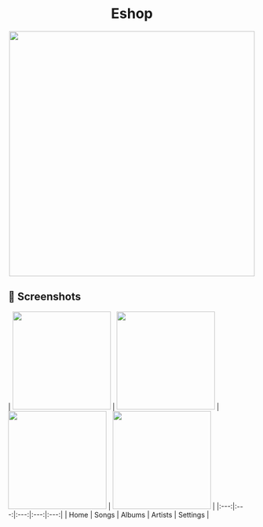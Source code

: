 
<h1 align="center">Eshop</h1>
<p align="center">
 <img src="https://user-images.githubusercontent.com/97020993/178672250-757cb479-b691-4251-8d55-f207190882ef.jpg" width="500" height="500"/>
</p>

## 📱 Screenshots

| <img src="https://user-images.githubusercontent.com/97020993/178686693-d8fc8346-e156-4dfd-806e-c907fbc5e63d.jpg" width="200"/> | <img src="https://user-images.githubusercontent.com/97020993/178676342-98cc8b6f-0ee6-4498-9254-e3382d7fdb31.jpg" width="200"/> | <img src="https://user-images.githubusercontent.com/97020993/178676537-b8f1855a-b876-4ea1-8687-1d104b7902b0.jpg" width="200"/> | <img src="https://user-images.githubusercontent.com/97020993/178687222-c7886641-fd79-4d1b-b765-3b1e76bf8a47.jpg" width="200"/> |
|:---:|:---:|:---:|:---:|:---:|
| Home | Songs | Albums | Artists | Settings |
